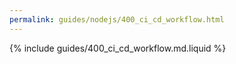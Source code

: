 ```yaml
---
permalink: guides/nodejs/400_ci_cd_workflow.html
---
```


{% include guides/400_ci_cd_workflow.md.liquid %}
